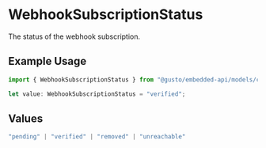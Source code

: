 # WebhookSubscriptionStatus

The status of the webhook subscription.

## Example Usage

```typescript
import { WebhookSubscriptionStatus } from "@gusto/embedded-api/models/components/webhooksubscription.js";

let value: WebhookSubscriptionStatus = "verified";
```

## Values

```typescript
"pending" | "verified" | "removed" | "unreachable"
```